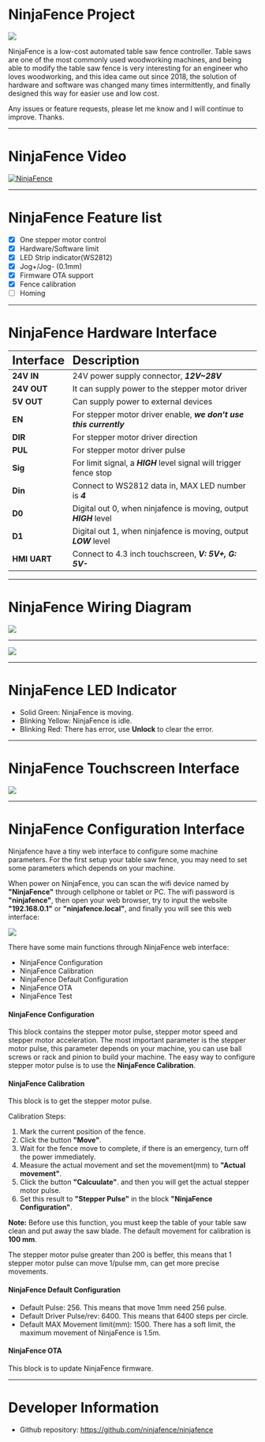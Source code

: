 # NinjaFence Project

![](./pic/ninjafence.jpg)

NinjaFence is a low-cost automated table saw fence controller. Table saws are one of the most commonly used woodworking machines, and being able to modify the table saw fence is very interesting for an engineer who loves woodworking, and this idea came out since 2018, the solution of hardware and software was changed many times intermittently, and finally designed this way for easier use and low cost.

Any issues or feature requests, please let me know and I will continue to improve. Thanks.

---

# NinjaFence Video

[![NinjaFence](https://img.youtube.com/vi/UwuPXD9mtLU/0.jpg)](https://www.youtube.com/watch?v=UwuPXD9mtLU)

---

# NinjaFence Feature list
* [x] One stepper motor control
* [x] Hardware/Software limit
* [x] LED Strip indicator(WS2812)
* [x] Jog+/Jog- (0.1mm)
* [x] Firmware OTA support
* [x] Fence calibration 
* [ ] Homing

---

# NinjaFence Hardware Interface

| <font size=5>Interface</font> | <font size=5>Description</font> |
|:-----|:-----|
| **24V IN**    | 24V power supply connector, __*12V~28V*__ |
| **24V OUT**   | It can supply power to the stepper motor driver  |
| **5V OUT**    | Can supply power to external devices |
| **EN**        | For stepper motor driver enable, __*we don't use this currently*__|
| **DIR** | For stepper motor driver direction |
| **PUL** | For stepper motor driver pulse |
| **Sig** | For limit signal, a __*HIGH*__ level signal will trigger fence stop |
| **Din** | Connect to WS2812 data in, MAX LED number is __*4*__ |
| **D0**  | Digital out 0, when ninjafence is moving, output __*HIGH*__ level |
| **D1**  | Digital out 1, when ninjafence is moving, output __*LOW*__ level |
| **HMI UART** | Connect to 4.3 inch touchscreen, __*V: 5V+, G: 5V-*__ |

---

# NinjaFence Wiring Diagram

![](./pic/ninjafence_wire.png)

---

![](./pic/ninjafence_lab_wire.jpg)

---

# NinjaFence LED Indicator

* Solid Green: NinjaFence is moving.
* Blinking Yellow: NinjaFence is idle.
* Blinking Red: There has error, use __**Unlock**__ to clear the error.

---

# NinjaFence Touchscreen Interface

![](./pic/ninjafence_touchscreen.png)

---

# NinjaFence Configuration Interface

Ninjafence have a tiny web interface to configure some machine parameters.
For the first setup your table saw fence, you may need to set some parameters which
depends on your machine.

When power on NinjaFence, you can scan the wifi device named by __**"NinjaFence"**__ through
cellphone or tablet or PC. The wifi password is __**"ninjafence"**__, then open your web browser, try to input the website __**"192.168.0.1"**__ or __**"ninjafence.local"**__, and finally you will see this web interface:

![](./pic/ninjafence_web.png)

There have some main functions through NinjaFence web interface:
* NinjaFence Configuration
* NinjaFence Calibration
* NinjaFence Default Configuration
* NinjaFence OTA
* NinjaFence Test

#### NinjaFence Configuration

This block contains the stepper motor pulse, stepper motor speed and stepper motor acceleration.
The most important parameter is the stepper motor pulse, this parameter depends on your machine, you can use ball screws or rack and pinion to build your machine. 
The easy way to configure stepper motor pulse is to use the **NinjaFence Calibration**.

#### NinjaFence Calibration

This block is to get the stepper motor pulse. 


Calibration Steps:
1. Mark the current position of the fence.
2. Click the button __**"Move"**__.
3. Wait for the fence move to complete, if there is an emergency, turn off the power immediately.
4. Measure the actual movement and set the movement(mm) to __**"Actual movement"**__.
5. Click the button __**"Calcuulate"**__. and then you will get the actual stepper motor pulse.
6. Set this result to __**"Stepper Pulse"**__ in the block __**"NinjaFence Configuration"**__.

__**Note:**__
Before use this function, you must keep the table of your table saw clean and put away the saw blade. The default movement for calibration is **100 mm**.

The stepper motor pulse greater than 200 is beffer, this means that 1 stepper motor pulse can move 1/pulse mm, can get more precise movements.


#### NinjaFence  Default Configuration

* Default Pulse: 256. This means that move 1mm need 256 pulse.
* Default Driver Pulse/rev: 6400. This means that 6400 steps per circle.
* Default MAX Movement limit(mm): 1500. There has a soft limit, the maximum movement of NinjaFence is 1.5m.

#### NinjaFence OTA

This block is to update NinjaFence firmware.

---


# Developer Information

* Github repository: https://github.com/ninjafence/ninjafence

